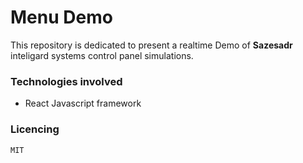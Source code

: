 # Menu Demo

This repository is dedicated to present a realtime Demo of **Sazesadr** inteligard systems control panel simulations.

### Technologies involved
* React Javascript framework

### Licencing
```
MIT
```